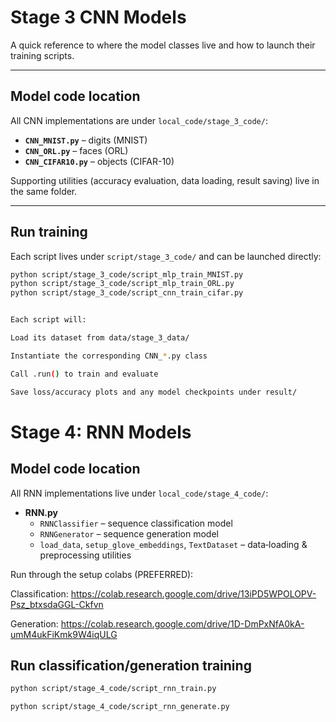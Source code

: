 # Stage 3 CNN Models

A quick reference to where the model classes live and how to launch their training scripts.

---

## Model code location

All CNN implementations are under `local_code/stage_3_code/`:

- **`CNN_MNIST.py`** – digits (MNIST)  
- **`CNN_ORL.py`** – faces (ORL)  
- **`CNN_CIFAR10.py`** – objects (CIFAR-10)  

Supporting utilities (accuracy evaluation, data loading, result saving) live in the same folder.

---

## Run training

Each script lives under `script/stage_3_code/` and can be launched directly:

  ```bash
  python script/stage_3_code/script_mlp_train_MNIST.py
  python script/stage_3_code/script_mlp_train_ORL.py
  python script/stage_3_code/script_cnn_train_cifar.py


Each script will:

Load its dataset from data/stage_3_data/

Instantiate the corresponding CNN_*.py class

Call .run() to train and evaluate

Save loss/accuracy plots and any model checkpoints under result/

```

# Stage 4: RNN Models

## Model code location
All RNN implementations live under `local_code/stage_4_code/`:

- **RNN.py**  
  - `RNNClassifier` – sequence classification model  
  - `RNNGenerator` – sequence generation model  
  - `load_data`, `setup_glove_embeddings`, `TextDataset` – data‐loading & preprocessing utilities  

Run through the setup colabs (PREFERRED):

Classification: https://colab.research.google.com/drive/13iPD5WPOLOPV-Psz_btxsdaGGL-Ckfvn

Generation: https://colab.research.google.com/drive/1D-DmPxNfA0kA-umM4ukFiKmk9W4iqULG

## Run classification/generation training
```bash
python script/stage_4_code/script_rnn_train.py

python script/stage_4_code/script_rnn_generate.py

```




